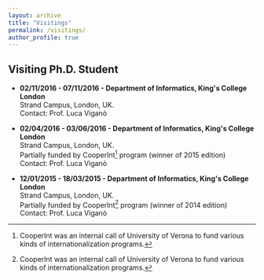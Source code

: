 ```yaml
---
layout: archive
title: "Visitings"
permalink: /visitings/
author_profile: true
---
```


## Visiting Ph.D. Student

- **02/11/2016 - 07/11/2016 - Department of Informatics, King's College London**<br/>Strand Campus, London, UK.<br/>Contact: Prof. Luca Viganò

- **02/04/2016 - 03/06/2016 - Department of Informatics, King's College London**<br/>Strand Campus, London, UK.<br/>Partially funded by CooperInt[^1] program (winner of 2015 edition)<br/>Contact: Prof. Luca Viganò

- **12/01/2015 - 18/03/2015 - Department of Informatics, King's College London**<br/>Strand Campus, London, UK. <br/>Partially funded by CooperInt[^1] program (winner of 2014 edition)<br/>Contact: Prof. Luca Viganò


[^1]: CooperInt was an internal call of University of Verona to fund various kinds of internationalization programs.
